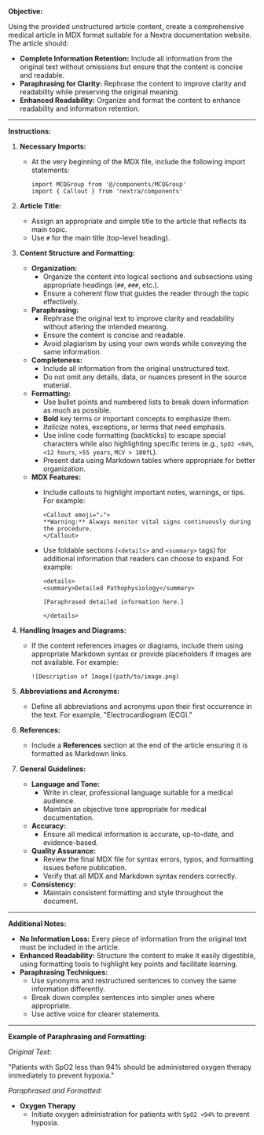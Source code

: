 **Objective:**

Using the provided unstructured article content, create a comprehensive medical article in MDX format suitable for a Nextra documentation website. The article should:

- **Complete Information Retention:** Include all information from the original text without omissions but ensure that the content is concise and readable.
- **Paraphrasing for Clarity:** Rephrase the content to improve clarity and readability while preserving the original meaning.
- **Enhanced Readability:** Organize and format the content to enhance readability and information retention.

---

**Instructions:**

1. **Necessary Imports:**

   - At the very beginning of the MDX file, include the following import statements:

     ```mdx
     import MCQGroup from '@/components/MCQGroup'
     import { Callout } from 'nextra/components'
     ```

2. **Article Title:**

   - Assign an appropriate and simple title to the article that reflects its main topic.
   - Use `#` for the main title (top-level heading).

3. **Content Structure and Formatting:**

   - **Organization:**
     - Organize the content into logical sections and subsections using appropriate headings (`##`, `###`, etc.).
     - Ensure a coherent flow that guides the reader through the topic effectively.
   - **Paraphrasing:**
     - Rephrase the original text to improve clarity and readability without altering the intended meaning.
     - Ensure the content is concise and readable.
     - Avoid plagiarism by using your own words while conveying the same information.
   - **Completeness:**
     - Include all information from the original unstructured text.
     - Do not omit any details, data, or nuances present in the source material.
   - **Formatting:**
     - Use bullet points and numbered lists to break down information as much as possible.
     - **Bold** key terms or important concepts to emphasize them.
     - *Italicize* notes, exceptions, or terms that need emphasis.
     - Use inline code formatting (backticks) to escape special characters while also highlighting specific terms (e.g., `SpO2 <94%`, `<12 hours`, `>55 years`, `MCV > 100fL`).
     - Present data using Markdown tables where appropriate for better organization.
   - **MDX Features:**
     - Include callouts to highlight important notes, warnings, or tips. For example:

       ```mdx
       <Callout emoji="⚠️">
       **Warning:** Always monitor vital signs continuously during the procedure.
       </Callout>
       ```

     - Use foldable sections (`<details>` and `<summary>` tags) for additional information that readers can choose to expand. For example:

       ```mdx
       <details>
       <summary>Detailed Pathophysiology</summary>

       [Paraphrased detailed information here.]

       </details>
       ```

4. **Handling Images and Diagrams:**

   - If the content references images or diagrams, include them using appropriate Markdown syntax or provide placeholders if images are not available. For example:

     ```mdx
     ![Description of Image](path/to/image.png)
     ```

5. **Abbreviations and Acronyms:**

   - Define all abbreviations and acronyms upon their first occurrence in the text. For example, "Electrocardiogram (ECG)."

6. **References:**

   - Include a **References** section at the end of the article ensuring it is formatted as Markdown links.

7. **General Guidelines:**

   - **Language and Tone:**
     - Write in clear, professional language suitable for a medical audience.
     - Maintain an objective tone appropriate for medical documentation.
   - **Accuracy:**
     - Ensure all medical information is accurate, up-to-date, and evidence-based.
   - **Quality Assurance:**
     - Review the final MDX file for syntax errors, typos, and formatting issues before publication.
     - Verify that all MDX and Markdown syntax renders correctly.
   - **Consistency:**
     - Maintain consistent formatting and style throughout the document.

---

**Additional Notes:**

- **No Information Loss:** Every piece of information from the original text must be included in the article.
- **Enhanced Readability:** Structure the content to make it easily digestible, using formatting tools to highlight key points and facilitate learning.
- **Paraphrasing Techniques:**
  - Use synonyms and restructured sentences to convey the same information differently.
  - Break down complex sentences into simpler ones where appropriate.
  - Use active voice for clearer statements.

---

**Example of Paraphrasing and Formatting:**

*Original Text:*

"Patients with SpO2 less than 94% should be administered oxygen therapy immediately to prevent hypoxia."

*Paraphrased and Formatted:*

- **Oxygen Therapy**
  - Initiate oxygen administration for patients with ``SpO2 <94%`` to prevent hypoxia.
